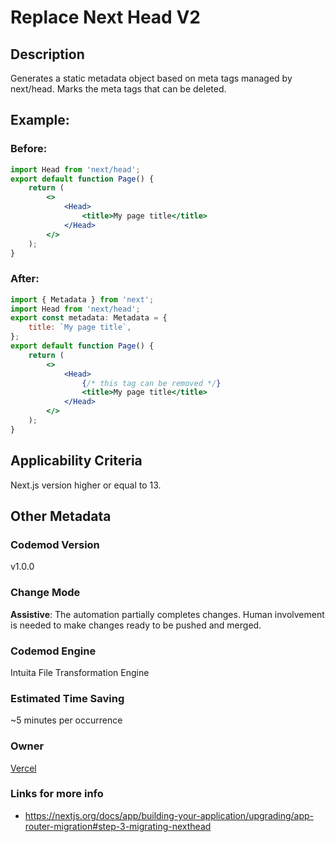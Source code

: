 # Replace Next Head V2

## Description

Generates a static metadata object based on meta tags managed by next/head. Marks the meta tags that can be deleted.

## Example:

### Before:

```jsx
import Head from 'next/head';
export default function Page() {
	return (
		<>
			<Head>
				<title>My page title</title>
			</Head>
		</>
	);
}
```

### After:

```jsx
import { Metadata } from 'next';
import Head from 'next/head';
export const metadata: Metadata = {
	title: `My page title`,
};
export default function Page() {
	return (
		<>
			<Head>
				{/* this tag can be removed */}
				<title>My page title</title>
			</Head>
		</>
	);
}
```

## Applicability Criteria

Next.js version higher or equal to 13.

## Other Metadata

### Codemod Version

v1.0.0

### Change Mode

**Assistive**: The automation partially completes changes. Human involvement is needed to make changes ready to be pushed and merged.

### **Codemod Engine**

Intuita File Transformation Engine

### Estimated Time Saving

~5 minutes per occurrence

### Owner

[Vercel](https://github.com/vercel)

### Links for more info

-   https://nextjs.org/docs/app/building-your-application/upgrading/app-router-migration#step-3-migrating-nexthead
